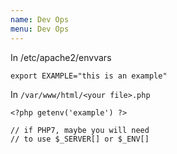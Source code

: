 ```yaml
---
name: Dev Ops
menu: Dev Ops
---
```


In /etc/apache2/envvars

```
export EXAMPLE="this is an example"
```

In `/var/www/html/<your file>.php`

```
<?php getenv('example') ?>

// if PHP7, maybe you will need
// to use $_SERVER[] or $_ENV[]
```
